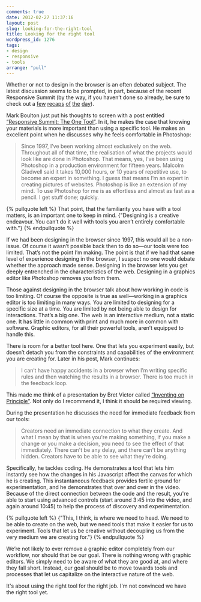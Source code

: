 ```yaml
---
comments: true
date: 2012-02-27 11:37:16
layout: post
slug: looking-for-the-right-tool
title: Looking for the right tool
wordpress_id: 1276
tags:
- design
- responsive
- tools
arrange: "pull"
---
```


Whether or not to design in the browser is an often debated subject. The latest discussion seems to be prompted, in part, because of the recent Responsive Summit (by the way, if you haven’t done so already, be sure to check out a [few](http://www.markboulton.co.uk/journal/comments/responsive-summit-workflow) [recaps](http://www.markboulton.co.uk/journal/comments/responsive-summit-workflow) [of](http://www.markboulton.co.uk/journal/comments/responsive-summit-workflow) [the](http://mistermorris.tumblr.com/post/18273059852/a-better-responsive-image-format) [day](http://joshemerson.co.uk/blog/responsive-process/#more-100)).

Mark Boulton just put his thoughts to screen with a post entitled [“Responsive Summit: The One Tool”](http://www.markboulton.co.uk/journal/comments/responsive-summit-the-one-tool). In it, he makes the case that knowing your materials is more important than using a specific tool. He makes an excellent point when he discusses why he feels comfortable in Photoshop:


> Since 1997, I’ve been working almost exclusively on the web. Throughout all of that time, the realisation of what the projects would look like are done in Photoshop. That means, yes, I’ve been using Photoshop in a production environment for fifteen years. Malcolm Gladwell said it takes 10,000 hours, or 10 years of repetitive use, to become an expert in something. I guess that means I’m an expert in creating pictures of websites. Photoshop is like an extension of my mind. To use Photoshop for me is as effortless and almost as fast as a pencil. I get stuff done; quickly.

{% pullquote left %}
That point, that the familiarity you have with a tool matters, is an important one to keep in mind. {"Designing is a creative endeavour. You can’t do it well with tools you aren’t entirely comfortable with."}
{% endpullquote %}

If we had been designing in the browser since 1997, this would all be a non-issue. Of course it wasn’t possible back then to do so—our tools were too limited. That’s not the point I’m making. The point is that if we had that same level of experience designing in the browser, I suspect no one would debate whether the approach made sense. Designing in the browser lets you get deeply entrenched in the characteristics of the web. Designing in a graphics editor like Photoshop removes you from them.

Those against designing in the browser talk about how working in code is too limiting. Of course the opposite is true as well—working in a graphics editor is too limiting in many ways. You are limited to designing for a specific size at a time. You are limited by not being able to design for interactions. That’s a big one. The web is an interactive medium, not a static one. It has little in common with print and much more in common with software. Graphic editors, for all their powerful tools, aren’t equipped to handle this.

There is room for a better tool here. One that lets you experiment easily, but doesn’t detach you from the constraints and capabilities of the environment you are creating for. Later in his post, Mark continues:


> I can’t have happy accidents in a browser when I’m writing specific rules and then watching the results in a browser. There is too much in the feedback loop.


This made me think of a presentation by Bret Victor called [“Inventing on Principle”](https://vimeo.com/36579366). Not only do I recommend it, I think it should be required viewing.

During the presentation he discusses the need for immediate feedback from our tools:


> Creators need an immediate connection to what they create. And what I mean by that is when you're making something, if you make a change or you make a decision, you need to see the effect of that immediately. There can't be any delay, and there can't be anything hidden. Creators have to be able to see what they're doing.


Specifically, he tackles coding. He demonstrates a tool that lets him instantly see how the changes in his Javascript affect the canvas for which he is creating. This instantaneous feedback provides fertile ground for experimentation, and he demonstrates that over and over in the video. Because of the direct connection between the code and the result, you're able to start using advanced controls (start around 3:45 into the video, and again around 10:45) to help the process of discovery and experimentation.

{% pullquote left %}
{"This, I think, is where we need to head. We need to be able to create on the web, but we need tools that make it easier for us to experiment. Tools that let us be creative without decoupling us from the very medium we are creating for."}
{% endpullquote %}

We’re not likely to ever remove a graphic editor completely from our workflow, nor should that be our goal. There is nothing wrong with graphic editors. We simply need to be aware of what they are good at, and where they fall short. Instead, our goal should be to move towards tools and processes that let us capitalize on the interactive nature of the web.

It's about using the right tool for the right job. I'm not convinced we have the right tool yet.
